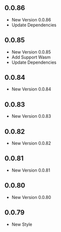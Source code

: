## 0.0.86

- New Version 0.0.86
- Update Dependencies
## 0.0.85

- New Version 0.0.85
- Add Support Wasm
- Update Dependencies
## 0.0.84

- New Version 0.0.84


## 0.0.83

- New Version 0.0.83


## 0.0.82

- New Version 0.0.82


## 0.0.81

- New Version 0.0.81


## 0.0.80

- New Version 0.0.80


## 0.0.79

- New Style